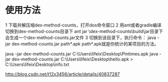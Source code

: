 # 使用方法
1 下载并解压缩dex-method-counts，打开dos命令窗口
2 用ant或者gradle编译
切换到dex-method-counts目录下  ant  jar
\dex-method-counts\build\jar目录下会生成一个dex-method-counts.jar文件
3 切换到该目录下，执行命令： java -jar dex-method-counts.jar  path\*.apk
path\*.apk就是你统计的某项目的方法。

 java -jar dex-method-counts.jar  C:\Users\lifeix\Desktop\Pintimes.apk 
 java -jar dex-method-counts.jar  C:\Users\lifeix\Desktop\hello.apk > C:\Users\lifeix\Desktop\info.txt
 
 http://blog.csdn.net/t12x3456/article/details/40837287
 